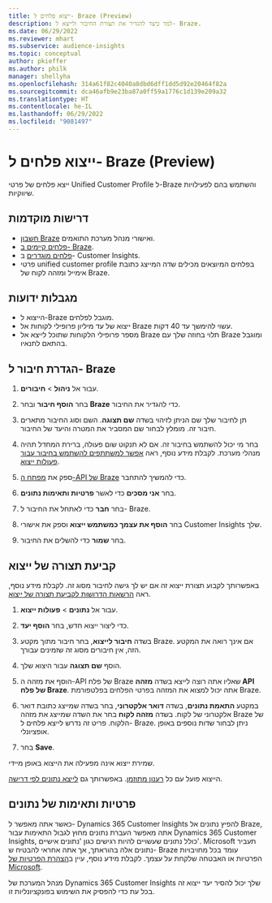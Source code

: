 ```yaml
---
title: ייצוא פלחים ל- Braze ‏(Preview)
description: למד כיצד להגדיר את תצורת החיבור ולייצא ל- Braze.
ms.date: 06/29/2022
ms.reviewer: mhart
ms.subservice: audience-insights
ms.topic: conceptual
author: pkieffer
ms.author: philk
manager: shellyha
ms.openlocfilehash: 314a61f82c4040a8dbd6dff1dd5d92e20464f82a
ms.sourcegitcommit: dca46afb9e23ba87a0ff59a1776c1d139e209a32
ms.translationtype: HT
ms.contentlocale: he-IL
ms.lasthandoff: 06/29/2022
ms.locfileid: "9081497"
---
```

# <a name="export-segments-to-braze-preview"></a>ייצוא פלחים ל- Braze ‏(Preview)

ייצא פלחים של פרטי Unified Customer Profile ל-Braze והשתמש בהם לפעילויות שיווקיות.

## <a name="prerequisites"></a>‏‫דרישות מוקדמות‬

- [חשבון Braze](https://www.braze.com/) ואישורי מנהל מערכת התואמים.
- [פלחים קיימים ב- Braze](https://www.braze.com/docs/user_guide/engagement_tools/segments/creating_a_segment/).
- [פלחים מוגדרים](segments.md) ב- Customer Insights.
- פרטי unified customer profile בפלחים המיוצאים מכילים שדה המייצג כתובת אימייל ומזהה לקוח של Braze.

## <a name="known-limitations"></a>מגבלות ידועות

- הייצוא ל-Braze מוגבל לפלחים.
- ייצוא של עד מיליון פרופילי לקוחות אל Braze עשוי להימשך עד 40 דקות.
- מספר פרופילי הלקוחות שתוכל לייצא אל Braze תלוי בחוזה שלך עם Braze ומוגבל בהתאם לתנאיו.

## <a name="set-up-connection-to-braze"></a>הגדרת חיבור ל- Braze

1. עבור אל **ניהול** > **חיבורים**.

1. בחר **הוסף חיבור** ובחר **Braze** כדי להגדיר את החיבור.

1. תן לחיבור שלך שם הניתן לזיהוי בשדה **שם תצוגה**. השם וסוג החיבור מתארים חיבור זה. מומלץ לבחור שם המסביר את המטרה והיעד של החיבור.

1. בחר מי יכול להשתמש בחיבור זה. אם לא תנקוט שום פעולה, ברירת המחדל תהיה מנהלי מערכת. לקבלת מידע נוסף, ראה [אפשר למשתתפים להשתמש בחיבור עבור פעולות ייצוא](connections.md#allow-contributors-to-use-a-connection-for-exports).

1. ספק את [מפתח ה-API של Braze](https://www.braze.com/docs/api/basics/) כדי להמשיך להתחבר.

1. בחר **אני מסכים** כדי לאשר **פרטיות ותאימות נתונים**.

1. בחר **חבר** כדי לאתחל את החיבור ל- Braze.

1. בחר **הוסף את עצמך כמשתמש ייצוא** וספק את אישורי Customer Insights שלך.

1. בחר **שמור** כדי להשלים את החיבור.

## <a name="configure-an-export"></a>קביעת תצורה של ייצוא

באפשרותך לקבוע תצורת ייצוא זה אם יש לך גישה לחיבור מסוג זה. לקבלת מידע נוסף, ראה [הרשאות הדרושות לקביעת תצורה של ייצוא](export-destinations.md#set-up-a-new-export).

1. עבור אל **נתונים** > **פעולות ייצוא**.

1. כדי ליצור ייצוא חדש, בחר **הוסף יעד**.

1. בשדה **חיבור לייצוא**, בחר חיבור מתוך מקטע Braze. אם אינך רואה את המקטע הזה, אין חיבורים מסוג זה שזמינים עבורך.  

1. הוסף **שם תצוגה** עבור היצוא שלך.

1. הוסף את מזהה ה-API של פלח Braze שאליו אתה רוצה לייצא בשדה **מזהה API של פלח Braze**. אתה יכול למצוא את המזהה בפרטי הפלחים בפלטפורמת Braze.

1. במקטע **התאמת נתונים**, בשדה **דואר אלקטרוני**, בחר בשדה שמייצג כתובת דואר אלקטרוני של לקוח. בשדה **מזהה לקוח** בחר את השדה שמייצג את מזהה Braze של הלקוח. פריט זה נדרש לייצא פלחים ל- Braze. ניתן לבחור שדות נוספים באופן אופציונלי.

1. בחר **Save**.

שמירת ייצוא אינה מפעילה את הייצוא באופן מיידי.

הייצוא פועל עם כל [רענון מתוזמן](system.md#schedule-tab). באפשרותך גם [לייצא נתונים לפי דרישה](export-destinations.md#run-exports-on-demand). 


## <a name="data-privacy-and-compliance"></a>פרטיות ותאימות של נתונים

כאשר אתה מאפשר ל- Dynamics 365 Customer Insights להפיץ נתונים אל Braze, אתה מאפשר העברת נתונים מחוץ לגבול התאימות עבור Dynamics 365 Customer Insights, כולל נתונים שעשויים להיות רגישים כגון 'נתונים אישיים'. Microsoft תעביר נתונים אלה בהוראתך, אך אתה אחראי להבטיח ש- Braze עומד בכל מחויבויות הפרטיות או האבטחה שלקחת על עצמך. לקבלת מידע נוסף, עיין ב[הצהרת הפרטיות של Microsoft](https://go.microsoft.com/fwlink/?linkid=396732).

מנהל המערכת של Dynamics 365 Customer Insights שלך יכול להסיר יעד ייצוא זה בכל עת כדי להפסיק את השימוש בפונקציונליות זו.
